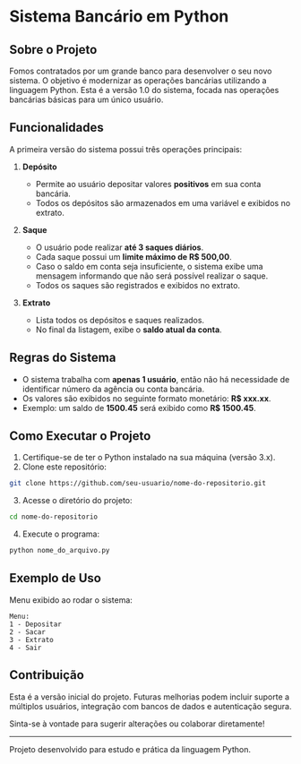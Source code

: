 # Sistema Bancário em Python

## Sobre o Projeto

Fomos contratados por um grande banco para desenvolver o seu novo sistema. O objetivo é modernizar as operações bancárias utilizando a linguagem Python. Esta é a versão 1.0 do sistema, focada nas operações bancárias básicas para um único usuário.

## Funcionalidades

A primeira versão do sistema possui três operações principais:

1. **Depósito**
   - Permite ao usuário depositar valores **positivos** em sua conta bancária.
   - Todos os depósitos são armazenados em uma variável e exibidos no extrato.

2. **Saque**
   - O usuário pode realizar **até 3 saques diários**.
   - Cada saque possui um **limite máximo de R$ 500,00**.
   - Caso o saldo em conta seja insuficiente, o sistema exibe uma mensagem informando que não será possível realizar o saque.
   - Todos os saques são registrados e exibidos no extrato.

3. **Extrato**
   - Lista todos os depósitos e saques realizados.
   - No final da listagem, exibe o **saldo atual da conta**.

## Regras do Sistema

- O sistema trabalha com **apenas 1 usuário**, então não há necessidade de identificar número da agência ou conta bancária.
- Os valores são exibidos no seguinte formato monetário: **R$ xxx.xx**.
- Exemplo: um saldo de **1500.45** será exibido como **R$ 1500.45**.

## Como Executar o Projeto

1. Certifique-se de ter o Python instalado na sua máquina (versão 3.x).
2. Clone este repositório:

```bash
git clone https://github.com/seu-usuario/nome-do-repositorio.git
```

3. Acesse o diretório do projeto:

```bash
cd nome-do-repositorio
```

4. Execute o programa:

```bash
python nome_do_arquivo.py
```

## Exemplo de Uso

Menu exibido ao rodar o sistema:

```
Menu:
1 - Depositar
2 - Sacar
3 - Extrato
4 - Sair
```

## Contribuição

Esta é a versão inicial do projeto. Futuras melhorias podem incluir suporte a múltiplos usuários, integração com bancos de dados e autenticação segura.

Sinta-se à vontade para sugerir alterações ou colaborar diretamente!

---

Projeto desenvolvido para estudo e prática da linguagem Python.



